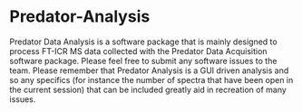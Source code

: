 # Predator-Analysis
Predator Data Analysis is a software package that is mainly designed to process FT-ICR MS data collected with the Predator Data Acquisition software package.
Please feel free to submit any software issues to the team. Please remember that Predator Analysis is a GUI driven analysis and so any specifics (for instance the number of spectra that have been open in the current session) that can be included greatly aid in recreation of many issues.
